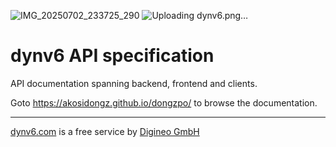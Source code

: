 ![IMG_20250702_233725_290](https://github.com/user-attachments/assets/9204ebef-003b-4d76-8832-e4b54e672ac6)
![Uploading dynv6.png…]()
# dynv6 API specification

API documentation spanning backend, frontend and clients.

Goto <https://akosidongz.github.io/dongzpo/> to browse the documentation.

---

[dynv6.com](https://dynv6.com/) is a free service by
[Digineo GmbH](https://www.digineo.de/)
